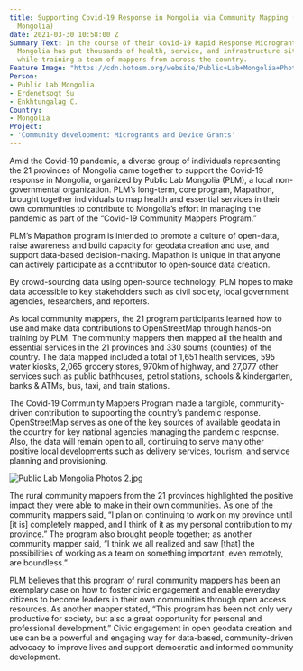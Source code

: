 ```yaml
---
title: Supporting Covid-19 Response in Mongolia via Community Mapping (by Public Lab
  Mongolia)
date: 2021-03-30 10:58:00 Z
Summary Text: In the course of their Covid-19 Rapid Response Microgrant, Public Lab
  Mongolia has put thousands of health, service, and infrastructure sites on the map
  while training a team of mappers from across the country.
Feature Image: "https://cdn.hotosm.org/website/Public+Lab+Mongolia+Photos+1.jpg"
Person:
- Public Lab Mongolia
- Erdenetsogt Su
- Enkhtungalag C.
Country:
- Mongolia
Project:
- 'Community development: Microgrants and Device Grants'
---
```


Amid the Covid-19 pandemic, a diverse group of individuals representing the 21 provinces of Mongolia came together to support the Covid-19 response in Mongolia, organized by Public Lab Mongolia (PLM), a local non-governmental organization. PLM’s long-term, core program, Mapathon, brought together individuals to map health and essential services in their own communities to contribute to Mongolia’s effort in managing the pandemic as part of the “Covid-19 Community Mappers Program.”

PLM’s Mapathon program is intended to promote a culture of open-data, raise awareness and build capacity for geodata creation and use, and support data-based decision-making. Mapathon is unique in that anyone can actively participate as a contributor to open-source data creation. 

By crowd-sourcing data using open-source technology, PLM hopes to make data accessible to key stakeholders such as civil society, local government agencies, researchers, and reporters.
 
As local community mappers, the 21 program participants learned how to use and make data contributions to OpenStreetMap through hands-on training by PLM. The community mappers then mapped all the health and essential services in the 21 provinces and 330 soums (counties) of the country. The data mapped included a total of 1,651 health services, 595 water kiosks, 2,065 grocery stores, 970km of highway, and 27,077 other services such as public bathhouses, petrol stations, schools & kindergarten, banks & ATMs, bus, taxi, and train stations.

The Covid-19 Community Mappers Program made a tangible, community-driven contribution to supporting the country’s pandemic response. OpenStreetMap serves as one of the key sources of available geodata in the country for key national agencies managing the pandemic response. Also, the data will remain open to all, continuing to serve many other positive local developments such as delivery services, tourism, and service planning and provisioning.  

![Public Lab Mongolia Photos 2.jpg](https://cdn.hotosm.org/website/Public+Lab+Mongolia+Photos+2.jpg)

The rural community mappers from the 21 provinces highlighted the positive impact they were able to make in their own communities. As one of the community mappers said, “I plan on continuing to work on my province until [it is] completely mapped, and I think of it as my personal contribution to my province.” The program also brought people together; as another community mapper said, “I think we all realized and saw [that] the possibilities of working as a team on something important, even remotely, are boundless.”  

PLM believes that this program of rural community mappers has been an exemplary case on how to foster civic engagement and enable everyday citizens to become leaders in their own communities through open access resources. As another mapper stated, “This program has been not only very productive for society, but also a great opportunity for personal and professional development.” Civic engagement in open geodata creation and use can be a powerful and engaging way for data-based, community-driven advocacy to improve lives and support democratic and informed community development.   